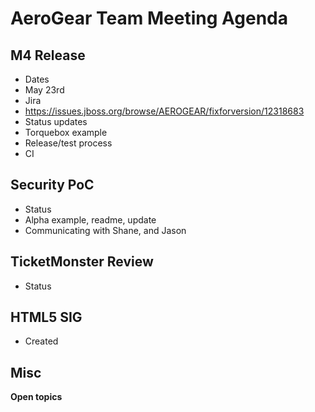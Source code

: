 AeroGear Team Meeting Agenda
============================

M4 Release
----------

* Dates
 * May 23rd
* Jira
 * https://issues.jboss.org/browse/AEROGEAR/fixforversion/12318683
* Status updates
 * Torquebox example
 * Release/test process
 * CI
 
Security PoC
------------

* Status
 * Alpha example, readme, update
 * Communicating with Shane, and Jason

TicketMonster Review
--------------------

* Status

HTML5 SIG
---------

* Created

Misc
----


__Open topics__